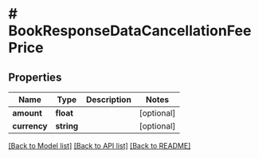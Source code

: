 # # BookResponseDataCancellationFeePrice

## Properties

Name | Type | Description | Notes
------------ | ------------- | ------------- | -------------
**amount** | **float** |  | [optional]
**currency** | **string** |  | [optional]

[[Back to Model list]](../../README.md#models) [[Back to API list]](../../README.md#endpoints) [[Back to README]](../../README.md)
